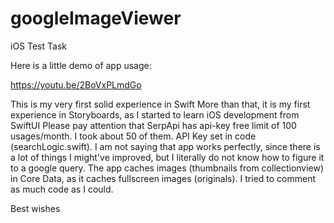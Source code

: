 # googleImageViewer
iOS Test Task

Here is a little demo of app usage:

https://youtu.be/2BoVxPLmdGo

This is my very first solid experience in Swift
More than that, it is my first experience in Storyboards, as I started to learn iOS development from SwiftUI
Please pay attention that SerpApi has api-key free limit of 100 usages/month. I took about 50 of them. API Key set in code (searchLogic.swift).
I am not saying that app works perfectly, since there is a lot of things I might've improved, but I literally do not know how to figure it to a google query.
The app caches images (thumbnails from collectionview) in Core Data, as it caches fullscreen images (originals).
I tried to comment as much code as I could.

Best wishes
